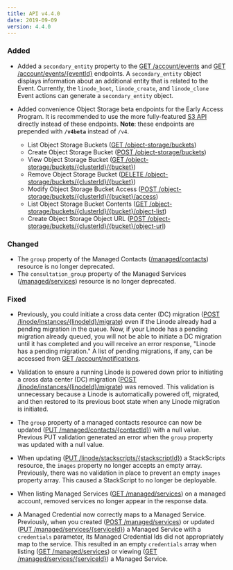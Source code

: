 ```yaml
---
title: API v4.4.0
date: 2019-09-09
version: 4.4.0
---
```


### Added

- Added a `secondary_entity` property to the [GET /account/events](/docs/api/account/#events-list) and [GET /account/events/{eventId}](/docs/api/account/#event-view) endpoints. A `secondary_entity` object displays information about an additional entity that is related to the Event. Currently, the `linode_boot`, `linode_create`, and `linode_clone` Event actions can generate a `secondary_entity` object.

- Added convenience Object Storage beta endpoints for the Early Access Program. It is recommended to use the more fully-featured [S3 API](https://docs.ceph.com/en/latest/radosgw/s3/) directly instead of these endpoints. **Note**: these endpoints are prepended with **`/v4beta`** instead of `/v4`.

    - List Object Storage Buckets ([GET /object-storage/buckets](/docs/api/object-storage/#object-storage-buckets-list))
    - Create Object Storage Bucket ([POST /object-storage/buckets](/docs/api/object-storage/#object-storage-bucket-create))
    - View Object Storage Bucket ([GET /object-storage/buckets/{clusterId}/{bucket}](/docs/api/object-storage/#object-storage-bucket-view))
    - Remove Object Storage Bucket ([DELETE /object-storage/buckets/{clusterId}/{bucket}](/docs/api/object-storage/#object-storage-bucket-remove))
    - Modify Object Storage Bucket Access ([POST /object-storage/buckets/{clusterId}/{bucket}/access](/docs/api/object-storage/#object-storage-bucket-access-modify))
    - List Object Storage Bucket Contents ([GET /object-storage/buckets/{clusterId}/{bucket}/object-list](/docs/api/object-storage/#object-storage-bucket-contents-list))
    - Create Object Storage Object URL ([POST /object-storage/buckets/{clusterId}/{bucket}/object-url](/docs/api/object-storage/#object-storage-object-url-create))

### Changed

- The `group` property of the Managed Contacts ([/managed/contacts](/docs/api/managed/#managed-contact-create)) resource is no longer deprecated.
- The `consultation_group` property of the Managed Services ([/managed/services](/docs/api/managed/#managed-services-list)) resource is no longer deprecated.

### Fixed

- Previously, you could initiate a cross data center (DC) migration ([POST /linode/instances/{linodeId}/migrate](/docs/api/linode-instances/#dc-migrationpending-host-migration-initiate)) even if the Linode already had a pending migration in the queue. Now, if your Linode has a pending migration already queued, you will not be able to initiate a DC migration until it has completed and you will receive an error response, "Linode has a pending migration." A list of pending migrations, if any, can be accessed from [GET /account/notifications](/docs/api/account/#notifications-list).

- Validation to ensure a running Linode is powered down prior to initiating a cross data center (DC) migration ([POST /linode/instances/{linodeId}/migrate](/docs/api/linode-instances/#dc-migrationpending-host-migration-initiate)) was removed. This validation is unnecessary because a Linode is automatically powered off, migrated, and then restored to its previous boot state when any Linode migration is initiated.

- The `group` property of a managed contacts resource can now be updated ([PUT /managed/contacts/{contactId}](/docs/api/managed/#managed-contact-update)) with a null value. Previous PUT validation generated an error when the `group` property was updated with a null value.

- When updating ([PUT /linode/stackscripts/{stackscriptId}](/docs/api/stackscripts/#stackscript-update)) a StackScripts resource, the `images` property no longer accepts an empty array. Previously, there was no validation in place to prevent an empty `images` property array. This caused a StackScript to no longer be deployable.

- When listing Managed Services ([GET /managed/services](/docs/api/managed/#managed-services-list)) on a managed account, removed services no longer appear in the response data.

- A Managed Credential now correctly maps to a Managed Service. Previously, when you created ([POST /managed/services](/docs/api/managed/#managed-service-create)) or updated ([PUT /managed/services/{serviceId}](/docs/api/managed/#managed-service-update)) a Managed Service with a `credentials` parameter, its Managed Credential Ids did not appropriately map to the service. This resulted in an empty `credentials` array when listing ([GET /managed/services](/docs/api/managed/#managed-services-list)) or viewing ([GET /managed/services/{serviceId}](/docs/api/managed/#managed-service-view)) a Managed Service.
